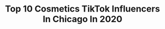 ---
title: Top 10 Cosmetics TikTok Influencers In Chicago In 2020
description: >-
  Find top cosmetics TikTok influencers in Chicago in 2020. Most popular hashtags: #cosplay #ownthecurve #viral #coronavirus.
platform: TikTok
profiles:
  - username: "alyjaemua"
    fullname: >-
      Aly Jae
    location: "United States"
    followers: 39874
    engagement: 2424
    commentsToLikes: 0.066170
    id: ckahxrsgywexa0i784lo10o7u
    verified: false
    hashtags: "#introvert, #endracism, #makeupartist, #soapbop"
  - username: "lilmaisiemarie"
    fullname: >-
      Lilmaisiemarie 
    location: "United States"
    followers: 445068
    engagement: 2777
    commentsToLikes: 0.049840
    id: ck933p4zsp29b0j783ep7c5ve
    verified: false
    hashtags: "#frostedfeelings, #dogschallenge, #perfectmeal, #doggo"
  - username: "kenny.elrod"
    fullname: >-
      Kenny E.
    location: "United States"
    followers: 122264
    engagement: 2732
    commentsToLikes: 0.038463
    id: ckacq17m2ykxx0i78diptcgkh
    verified: false
    hashtags: "#happybday, #singing, #cartooncharacter, #scoobdance"
  - username: "lipfix_cosmetics"
    fullname: >-
      ✨Lipgloss Business✨
    location: "United States"
    followers: 127151
    engagement: 2250
    commentsToLikes: 0.031364
    id: ck9pm9m3k88ze0j784ceyaswn
    verified: false
    hashtags: "#gloss, #lipoil, #partone, #coronavirus"
  - username: "shreya.mergu"
    fullname: >-
      Shreya⁷ 🧸
    location: "United States"
    followers: 2026
    engagement: 1781
    commentsToLikes: 0.101414
    id: ck8fary8z4n9l0j78igdgt9sg
    verified: false
    hashtags: "#bestthingsince, #nosepainting, #bts, #covid19"
  - username: "talldorkandhandsome"
    fullname: >-
      The OOF in Goofy
    location: "United States"
    followers: 84142
    engagement: 2088
    commentsToLikes: 0.032231
    id: ck80oa5xig9j30j78u2z94uco
    verified: false
    hashtags: "#funko, #dadjokes, #bobross, #roguecosplay"
  - username: "axandthehatchetmen"
    fullname: >-
      axandthehatchetmen
    location: "United States"
    followers: 93712
    engagement: 1864
    commentsToLikes: 0.039582
    id: ck9tut89inf130j7875j89c5r
    verified: false
    hashtags: "#skincareroutine, #chicago, #tossyourcap, #homeroutine"
  - username: "willthecleric"
    fullname: >-
      ♡
    location: "United States"
    followers: 4561
    engagement: 2290
    commentsToLikes: 0.049260
    id: ck8sd2vcldu2u0j78k0vsssxq
    verified: false
    hashtags: "#travelthrowback, #lukeskwalker, #itthemusical, #spadeolay"
  - username: "realdistantboii"
    fullname: >-
      Rob
    location: "United States"
    followers: 151495
    engagement: 2591
    commentsToLikes: 0.035005
    id: ck92zz3xb8w8u0j78k2o1aruj
    verified: false
    hashtags: "#storytime, #foryou, #xyzbca, #xzyabc"
  - username: "heliocosmetics"
    fullname: >-
      helio cosmetics
    location: "United States"
    followers: 205042
    engagement: 2379
    commentsToLikes: 0.050170
    id: ck83wxokvmtkm0j78itef8w18
    verified: false
    hashtags: "#gymrush, #holidayovertime, #lovemybffbut, #bookclub"
---